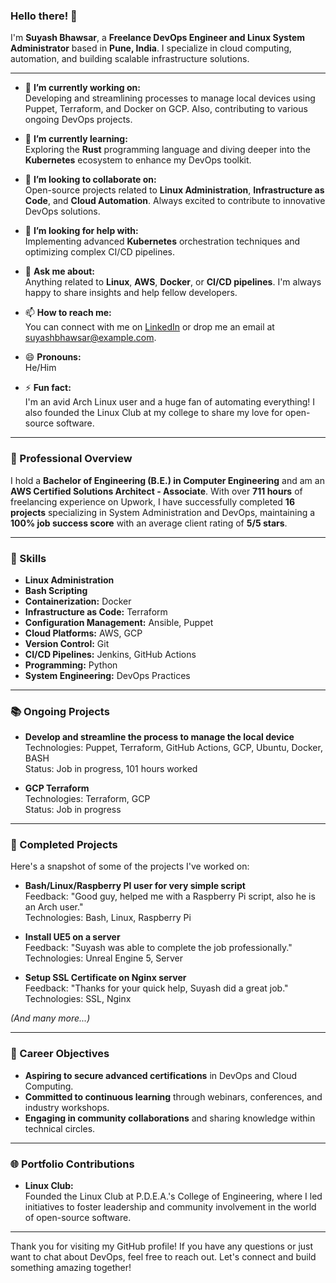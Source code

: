 ### Hello there! 👋

I'm **Suyash Bhawsar**, a **Freelance DevOps Engineer and Linux System Administrator** based in **Pune, India**. I specialize in cloud computing, automation, and building scalable infrastructure solutions.

---

- 🔭 **I’m currently working on:**  
  Developing and streamlining processes to manage local devices using Puppet, Terraform, and Docker on GCP. Also, contributing to various ongoing DevOps projects.

- 🌱 **I’m currently learning:**  
  Exploring the **Rust** programming language and diving deeper into the **Kubernetes** ecosystem to enhance my DevOps toolkit.

- 👯 **I’m looking to collaborate on:**  
  Open-source projects related to **Linux Administration**, **Infrastructure as Code**, and **Cloud Automation**. Always excited to contribute to innovative DevOps solutions.

- 🤔 **I’m looking for help with:**  
  Implementing advanced **Kubernetes** orchestration techniques and optimizing complex CI/CD pipelines.

- 💬 **Ask me about:**  
  Anything related to **Linux**, **AWS**, **Docker**, or **CI/CD pipelines**. I'm always happy to share insights and help fellow developers.

- 📫 **How to reach me:**  
  You can connect with me on [LinkedIn](https://www.linkedin.com/in/suyashbhawsar) or drop me an email at suyashbhawsar@example.com.

- 😄 **Pronouns:**  
  He/Him

- ⚡ **Fun fact:**  
  I'm an avid Arch Linux user and a huge fan of automating everything! I also founded the Linux Club at my college to share my love for open-source software.

---

### 📜 Professional Overview

I hold a **Bachelor of Engineering (B.E.) in Computer Engineering** and am an **AWS Certified Solutions Architect - Associate**. With over **711 hours** of freelancing experience on Upwork, I have successfully completed **16 projects** specializing in System Administration and DevOps, maintaining a **100% job success score** with an average client rating of **5/5 stars**.

---

### 🔧 Skills

- **Linux Administration**
- **Bash Scripting**
- **Containerization:** Docker
- **Infrastructure as Code:** Terraform
- **Configuration Management:** Ansible, Puppet
- **Cloud Platforms:** AWS, GCP
- **Version Control:** Git
- **CI/CD Pipelines:** Jenkins, GitHub Actions
- **Programming:** Python
- **System Engineering:** DevOps Practices

---

### 📚 Ongoing Projects

- **Develop and streamline the process to manage the local device**  
  Technologies: Puppet, Terraform, GitHub Actions, GCP, Ubuntu, Docker, BASH  
  Status: Job in progress, 101 hours worked

- **GCP Terraform**  
  Technologies: Terraform, GCP  
  Status: Job in progress

---

### 🌟 Completed Projects

Here's a snapshot of some of the projects I've worked on:

- **Bash/Linux/Raspberry PI user for very simple script**  
  Feedback: "Good guy, helped me with a Raspberry Pi script, also he is an Arch user."  
  Technologies: Bash, Linux, Raspberry Pi

- **Install UE5 on a server**  
  Feedback: "Suyash was able to complete the job professionally."  
  Technologies: Unreal Engine 5, Server

- **Setup SSL Certificate on Nginx server**  
  Feedback: "Thanks for your quick help, Suyash did a great job."  
  Technologies: SSL, Nginx

*(And many more...)*

---

### 🎯 Career Objectives

- **Aspiring to secure advanced certifications** in DevOps and Cloud Computing.
- **Committed to continuous learning** through webinars, conferences, and industry workshops.
- **Engaging in community collaborations** and sharing knowledge within technical circles.

---

### 🌐 Portfolio Contributions

- **Linux Club:**  
  Founded the Linux Club at P.D.E.A.'s College of Engineering, where I led initiatives to foster leadership and community involvement in the world of open-source software.

---

Thank you for visiting my GitHub profile! If you have any questions or just want to chat about DevOps, feel free to reach out. Let's connect and build something amazing together!
